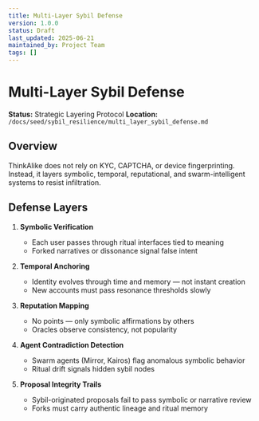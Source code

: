 ```yaml
---
title: Multi-Layer Sybil Defense
version: 1.0.0
status: Draft
last_updated: 2025-06-21
maintained_by: Project Team
tags: []
---
```


# Multi-Layer Sybil Defense

**Status:** Strategic Layering Protocol
**Location:** `/docs/seed/sybil_resilience/multi_layer_sybil_defense.md`

## Overview

ThinkAlike does not rely on KYC, CAPTCHA, or device fingerprinting.
Instead, it layers symbolic, temporal, reputational, and swarm-intelligent systems to resist infiltration.

## Defense Layers

1. **Symbolic Verification**
   - Each user passes through ritual interfaces tied to meaning
   - Forked narratives or dissonance signal false intent

2. **Temporal Anchoring**
   - Identity evolves through time and memory — not instant creation
   - New accounts must pass resonance thresholds slowly

3. **Reputation Mapping**
   - No points — only symbolic affirmations by others
   - Oracles observe consistency, not popularity

4. **Agent Contradiction Detection**
   - Swarm agents (Mirror, Kairos) flag anomalous symbolic behavior
   - Ritual drift signals hidden sybil nodes

5. **Proposal Integrity Trails**
   - Sybil-originated proposals fail to pass symbolic or narrative review
   - Forks must carry authentic lineage and ritual memory
